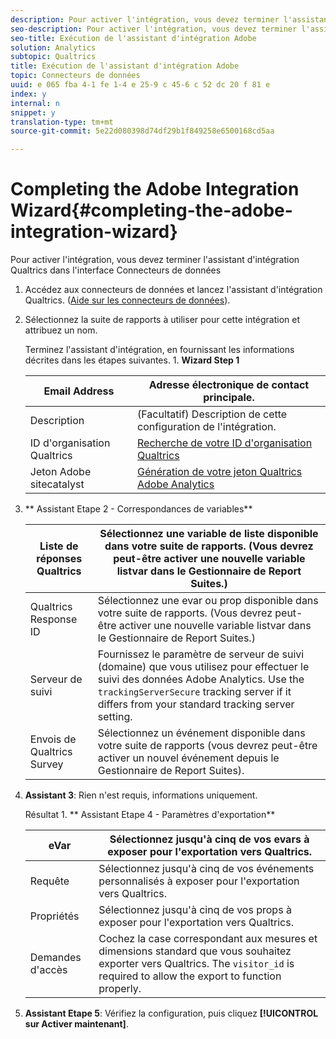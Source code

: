 ```yaml
---
description: Pour activer l'intégration, vous devez terminer l'assistant d'intégration Qualtrics dans l'interface Connecteurs de données
seo-description: Pour activer l'intégration, vous devez terminer l'assistant d'intégration Qualtrics dans l'interface Connecteurs de données
seo-title: Exécution de l'assistant d'intégration Adobe
solution: Analytics
subtopic: Qualtrics
title: Exécution de l'assistant d'intégration Adobe
topic: Connecteurs de données
uuid: e 065 fba 4-1 fe 1-4 e 25-9 c 45-6 c 52 dc 20 f 81 e
index: y
internal: n
snippet: y
translation-type: tm+mt
source-git-commit: 5e22d080398d74df29b1f849258e6500168cd5aa

---
```



# Completing the Adobe Integration Wizard{#completing-the-adobe-integration-wizard}

Pour activer l'intégration, vous devez terminer l'assistant d'intégration Qualtrics dans l'interface Connecteurs de données

1. Accédez aux connecteurs de données et lancez l'assistant d'intégration Qualtrics. ([Aide sur les connecteurs de données](http://microsite.omniture.com/t2/help/en_US/genesis/)).
1. Sélectionnez la suite de rapports à utiliser pour cette intégration et attribuez un nom.

   Terminez l'assistant d'intégration, en fournissant les informations décrites dans les étapes suivantes. 1. **Wizard Step 1**

   | Email Address | Adresse électronique de contact principale. |
   |---|---|
   | Description | (Facultatif) Description de cette configuration de l'intégration. |
   | ID d'organisation Qualtrics | [Recherche de votre ID d'organisation Qualtrics](../../qualtrics-overview/qualtrics-org-id.md#task-47ea30d6dcd24893986a5e5b8dcf5e96) |
   | Jeton Adobe sitecatalyst | [Génération de votre jeton Qualtrics Adobe Analytics](../../qualtrics-overview/qualtrics-token.md#task-e32eacbc91614008b84e6b2f0b92d372) |

1. ** Assistant Etape 2 - Correspondances de variables**

   | Liste de réponses Qualtrics | Sélectionnez une variable de liste disponible dans votre suite de rapports. (Vous devrez peut-être activer une nouvelle variable listvar dans le Gestionnaire de Report Suites.) |
   |---|---|
   | Qualtrics Response ID | Sélectionnez une evar ou prop disponible dans votre suite de rapports. (Vous devrez peut-être activer une nouvelle variable listvar dans le Gestionnaire de Report Suites.) |
   | Serveur de suivi | Fournissez le paramètre de serveur de suivi (domaine) que vous utilisez pour effectuer le suivi des données Adobe Analytics. Use the `trackingServerSecure` tracking server if it differs from your standard tracking server setting. |
   | Envois de Qualtrics Survey | Sélectionnez un événement disponible dans votre suite de rapports (vous devrez peut-être activer un nouvel événement depuis le Gestionnaire de Report Suites). |

1. **Assistant 3**: Rien n'est requis, informations uniquement.

   Résultat 1. ** Assistant Etape 4 - Paramètres d'exportation**

   | eVar | Sélectionnez jusqu'à cinq de vos evars à exposer pour l'exportation vers Qualtrics. |
   |---|---|
   | Requête  | Sélectionnez jusqu'à cinq de vos événements personnalisés à exposer pour l'exportation vers Qualtrics. |
   | Propriétés | Sélectionnez jusqu'à cinq de vos props à exposer pour l'exportation vers Qualtrics. |
   | Demandes d'accès | Cochez la case correspondant aux mesures et dimensions standard que vous souhaitez exporter vers Qualtrics. The `visitor_id` is required to allow the export to function properly. |

1. **Assistant Etape 5**: Vérifiez la configuration, puis cliquez **[!UICONTROL sur Activer maintenant]**.
